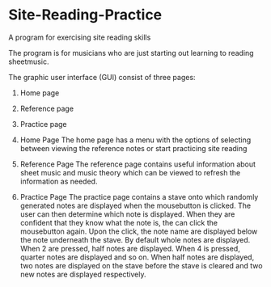 # Site-Reading-Practice
A program for exercising site reading skills

The program is for musicians who are just starting out learning to reading sheetmusic.

The graphic user interface (GUI) consist of three pages:
  1. Home page
  2. Reference page
  3. Practice page
  
1. Home Page
The home page has a menu with the options of selecting between viewing the reference notes or start practicing site reading

2. Reference Page
The reference page contains useful information about sheet music and music theory which can be viewed to refresh the information as needed.

3. Practice Page
The practice page contains a stave onto which randomly generated notes are displayed when the mousebutton is clicked. The user can then determine which note is displayed. When they are confident that they know what the note is, the can click the mousebutton again. Upon the click, the note name are displayed below the note underneath the stave. By default whole notes are displayed. When 2 are pressed, half notes are displayed. When 4 is pressed, quarter notes are displayed and so on. When half notes are displayed, two notes are displayed on the stave before the stave is cleared and two new notes are displayed respectively.
